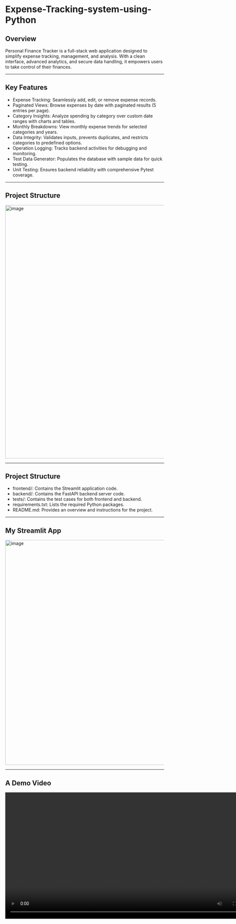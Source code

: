 # Expense-Tracking-system-using-Python
## Overview
Personal Finance Tracker is a full-stack web application designed to simplify expense tracking, management, and analysis. With a clean interface, advanced analytics, and secure data handling, it empowers users to take control of their finances.
*******************************************************************************************************************************************************************************************************************
## Key Features
* Expense Tracking: Seamlessly add, edit, or remove expense records.
* Paginated Views: Browse expenses by date with paginated results (5 entries per page).
* Category Insights: Analyze spending by category over custom date ranges with charts and tables.
* Monthly Breakdowns: View monthly expense trends for selected categories and years.
* Data Integrity: Validates inputs, prevents duplicates, and restricts categories to predefined options.
* Operation Logging: Tracks backend activities for debugging and monitoring.
* Test Data Generator: Populates the database with sample data for quick testing.
* Unit Testing: Ensures backend reliability with comprehensive Pytest coverage.
*******************************************************************************************************************************************************************************************************************
## Project Structure
<img width="1195" height="802" alt="image" src="https://github.com/user-attachments/assets/db6caadb-9913-43c9-a47c-6fb3c73ff93d" />

*******************************************************************************************************************************************************************************************************************
## Project Structure
* frontend/: Contains the Streamlit application code.
* backend/: Contains the FastAPI backend server code.
* tests/: Contains the test cases for both frontend and backend.
* requirements.txt: Lists the required Python packages.
* README.md: Provides an overview and instructions for the project.
******************************************************************************************************************************************************************************************************************
## My Streamlit App

<img width="933" height="712" alt="image" src="https://github.com/user-attachments/assets/3d1ee873-b95c-449f-a0d4-3aa1b31d46ed" />

***************************************************************************************************************************************************************************************
## A Demo Video

<video src="https://github.com/Sahajahanur/Expense-Tracking-system-using-Python/blob/main/EXPENSE_TRACKING.mp4?raw=true" controls width="800"></video>














